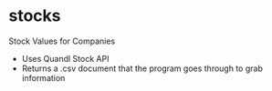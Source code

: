 # stocks
Stock Values for Companies
- Uses Quandl Stock API
- Returns a .csv document that the program goes through to grab information
